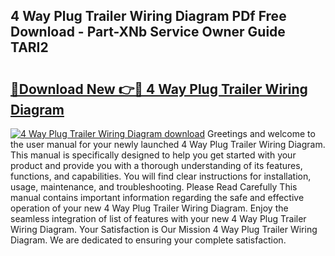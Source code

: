 ## 4 Way Plug Trailer Wiring Diagram PDf Free Download - Part-XNb Service Owner Guide TARI2

# <h2><a href="http://dfiwjw9.blite.top/?on=4+Way+Plug+Trailer+Wiring+Diagram">🔗Download New 👉🔴 4 Way Plug Trailer Wiring Diagram</a></h2>

[![4 Way Plug Trailer Wiring Diagram download](https://i.imgur.com/lujVjoI.png)](http://dfiwjw9.blite.top/?on=4+Way+Plug+Trailer+Wiring+Diagram)
Greetings and welcome to the user manual for your newly launched 4 Way Plug Trailer Wiring Diagram. This manual is specifically designed to help you get started with your product and provide you with a thorough understanding of its features, functions, and capabilities. You will find clear instructions for installation, usage, maintenance, and troubleshooting. Please Read Carefully This manual contains important information regarding the safe and effective operation of your new 4 Way Plug Trailer Wiring Diagram. Enjoy the seamless integration of list of features with your new 4 Way Plug Trailer Wiring Diagram. Your Satisfaction is Our Mission 4 Way Plug Trailer Wiring Diagram. We are dedicated to ensuring your complete satisfaction.
